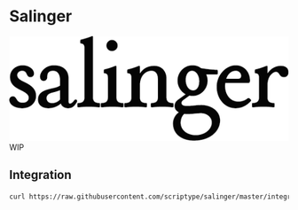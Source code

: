 # Salinger
![Salinger](https://github.com/scriptype/salinger/blob/master/salinger.png?raw=true)
WIP

## Integration

```sh
curl https://raw.githubusercontent.com/scriptype/salinger/master/integration.sh | sh
```
